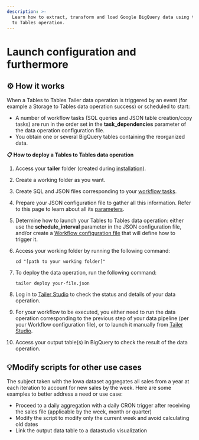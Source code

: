 ```yaml
---
description: >-
  Learn how to extract, transform and load Google BigQuery data using the Tables
  to Tables operation.
---
```


# Launch configuration and furthermore

## ⚙️ How it works

When a Tables to Tables Tailer data operation is triggered by an event (for example a Storage to Tables data operation success) or scheduled to start:

* A number of workflow tasks (SQL queries and JSON table creation/copy tasks) are run in the order set in the **task\_dependencies** parameter of the data operation configuration file.
* You obtain one or several BigQuery tables containing the reorganized data.

**📋 How to deploy a Tables to Tables data operation**

1. Access your **tailer** folder (created during [installation](../../getting-started/install-tailer-sdk.md)).
2. Create a working folder as you want.
3. Create SQL and JSON files corresponding to your [workflow tasks](../../data-pipeline-operations/transform-data-with-tables-to-tables/table-to-table-sql-and-ddl-files.md).
4. Prepare your JSON configuration file to gather all this information. Refer to this page to learn about all its [parameters](../../data-pipeline-operations/transform-data-with-tables-to-tables/tables-to-tables-configuration-file.md).
5. Determine how to launch your Tables to Tables data operation: either use the **schedule\_interval** parameter in the JSON configuration file, and/or create a [Workflow configuration file](../../data-pipeline-operations/orchestrate-processings-with-workflow/workflow-configuration-file.md) that will define how to trigger it.
6.  Access your working folder by running the following command:

    ```
    cd "[path to your working folder]"
    ```
7.  To deploy the data operation, run the following command:

    ```
    tailer deploy your-file.json
    ```
8. Log in to [Tailer Studio](http://studio.tailer.ai) to check the status and details of your data operation.
9. For your workflow to be executed, you either need to run the data operation corresponding to the previous step of your data pipeline (per your Workflow configuration file), or to launch it manually from [Tailer Studio](http://studio.tailer.ai).
10. Access your output table(s) in BigQuery to check the result of the data operation.

## 💡Modify scripts for other use cases

The subject taken with the Iowa dataset aggregates all sales from a year at each iteration to account for new sales by the week. Here are some examples to better address a need or use case:

* Proceed to a daily aggregation with a daily CRON trigger after receiving the sales file (applicable by the week, month or quarter)
* Modify the script to modify only the current week and avoid calculating old dates
* Link the output data table to a datastudio visualization
